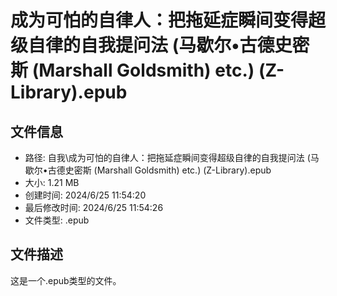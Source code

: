﻿# 成为可怕的自律人：把拖延症瞬间变得超级自律的自我提问法 (马歇尔•古德史密斯 (Marshall Goldsmith) etc.) (Z-Library).epub

## 文件信息
- 路径: 自我\成为可怕的自律人：把拖延症瞬间变得超级自律的自我提问法 (马歇尔•古德史密斯 (Marshall Goldsmith) etc.) (Z-Library).epub
- 大小: 1.21 MB
- 创建时间: 2024/6/25 11:54:20
- 最后修改时间: 2024/6/25 11:54:26
- 文件类型: .epub

## 文件描述
这是一个.epub类型的文件。

